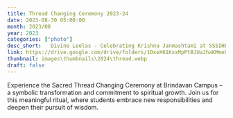 ```yaml
---
title: Thread Changing Ceremony 2023-24
date: 2023-08-30 05:00:00
month: 2023/08
year: 2023
categories: ["photo"]
desc_short:   Divine Leelas - Celebrating Krishna Janmashtami at SSSIHL Brindavan Campus.
link: https://drive.google.com/drive/folders/1DxeX61KxxMpPtBJUaJhaKMmehVeMft_c?usp=sharing
thumbnail: images\thumbnails\2024\thread.webp
draft: false
---
```


 Experience the Sacred Thread Changing Ceremony at Brindavan Campus – a symbolic transformation and commitment to spiritual growth. Join us for this meaningful ritual, where students embrace new responsibilities and deepen their pursuit of wisdom.
